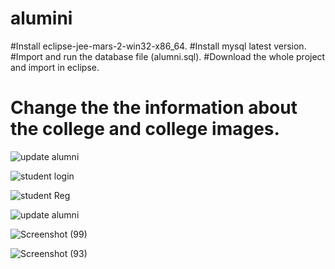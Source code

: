 # alumini

#Install eclipse-jee-mars-2-win32-x86_64.
#Install mysql latest version.
#Import and run the database file (alumni.sql).
#Download the whole project and import in eclipse.


# Change the the information about the college and college images.

![update alumni](https://user-images.githubusercontent.com/78543532/214063873-e18a775d-20ee-4045-87e6-7b68a0277796.png)

![student login](https://user-images.githubusercontent.com/78543532/214064061-e51b63dc-8181-4fb8-90db-272bb65aa873.png)

![student Reg](https://user-images.githubusercontent.com/78543532/214064104-6a276090-10c4-4000-a90a-2055fa82cc0d.png)

![update alumni](https://user-images.githubusercontent.com/78543532/214064129-2b0bbcba-ac92-416e-994e-a12af3e72c5f.png)

![Screenshot (99)](https://user-images.githubusercontent.com/78543532/214064218-541bbb06-b9db-4f0f-88da-6fd918706d01.png)

![Screenshot (93)](https://user-images.githubusercontent.com/78543532/214064260-41e80efe-25f0-414e-b509-9c5f990785d8.png)

